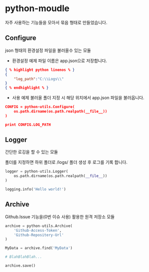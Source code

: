 # python-moudle
자주 사용하는 기능들을 모아서 묶음 형태로 만들었습니다.

## Configure
json 형태의 환경설정 파일을 불러올수 있는 모듈

- 환경설정 예제
파일 이름은 app.json으로 저장합니다.

```json
{ % highlight python linenos % }
{
    "log_path":"C:\\Logs\\"
}
{ % endhighlight % }
```


-  사용 예제
불러올 폴더 지정 시 해당 위치에서 app.json 파일을 불러옵니다.
```json
CONFIG = python-utils.Configure(
    os.path.dirname(os.path.realpath(__file__))
)

print CONFIG.LOG_PATH
```

## Logger
간단한 로깅을 할 수 있는 모듈

폴더를 지정하면 하위 폴더로 /logs/ 폴더 생성 후 로그를 기록 합니다.
```python
logger = python-utils.Logger(
    os.path.dirname(os.path.realpath(__file__))
)

logging.info('Hello world!')
```

## Archive
Github.Issue 기능을(0번 이슈 사용) 활용한 원격 저장소 모듈

```python
archive = python-utils.Archive(
    'Github-Access-Token',
    'Github-Repositery-Url'
)

MyData = archive.find('MyData')

# BlahBlahBlah...

archive.save()
```